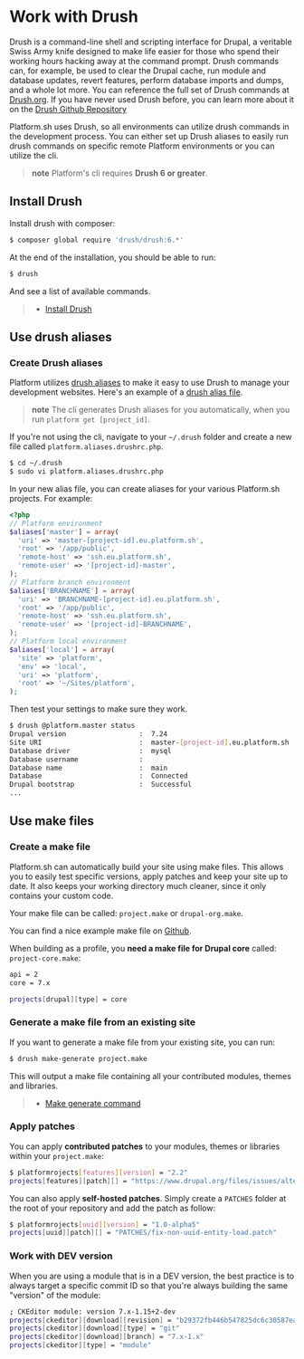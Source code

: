 # Work with Drush

Drush is a command-line shell and scripting interface for Drupal, a
veritable Swiss Army knife designed to make life easier for those who
spend their working hours hacking away at the command prompt. Drush
commands can, for example, be used to clear the Drupal cache, run module
and database updates, revert features, perform database imports and
dumps, and a whole lot more. You can reference the full set of Drush
commands at [Drush.org](http://www.drush.org). If you have never used
Drush before, you can learn more about it on the [Drush Github
Repository](https://github.com/drush-ops/drush#description)

Platform.sh uses Drush, so all environments  can utilize
drush commands in the development process. You can either set up
Drush aliases to easily run drush commands on
specific remote Platform environments  or you can utilize
the cli.

> **note**
> Platform's cli requires **Drush 6 or greater**.

## Install Drush

Install drush with composer:

```bash
$ composer global require 'drush/drush:6.*'
```

At the end of the installation, you should be able to run:

```bash
$ drush
```

And see a list of available commands.

> -   [Install Drush](https://github.com/drush-ops/drush)

## Use drush aliases

### Create Drush aliases

Platform utilizes [drush aliases](https://drupal.org/node/670460) to
make it easy to use Drush to manage your development websites. Here's an
example of a [drush alias
file](https://github.com/drush-ops/drush/blob/master/examples/example.aliases.drushrc.php).

> **note**
> The cli generates Drush aliases for you automatically, when you run `platform get [project_id]`.

If you're not using the cli, navigate to your `~/.drush` folder and
create a new file called `platform.aliases.drushrc.php`.

```bash
$ cd ~/.drush
$ sudo vi platform.aliases.drushrc.php
```

In your new alias file, you can create aliases for your various
Platform.sh projects. For example:

```php
<?php
// Platform environment
$aliases['master'] = array(
  'uri' => 'master-[project-id].eu.platform.sh',
  'root' => '/app/public',
  'remote-host' => 'ssh.eu.platform.sh',
  'remote-user' => '[project-id]-master',
);
// Platform branch environment
$aliases['BRANCHNAME'] = array(
  'uri' => 'BRANCHNAME-[project-id].eu.platform.sh',
  'root' => '/app/public',
  'remote-host' => 'ssh.eu.platform.sh',
  'remote-user' => '[project-id]-BRANCHNAME',
);
// Platform local environment
$aliases['local'] = array(
  'site' => 'platform',
  'env' => 'local',
  'uri' => 'platform',
  'root' => '~/Sites/platform',
);
```

Then test your settings to make sure they work.

```bash
$ drush @platform.master status
Drupal version                  :  7.24
Site URI                        :  master-[project-id].eu.platform.sh
Database driver                 :  mysql
Database username               :
Database name                   :  main
Database                        :  Connected
Drupal bootstrap                :  Successful
...
```

## Use make files

### Create a make file

Platform.sh can automatically build your site using make files. This
allows you to easily test specific versions, apply patches and keep your
site up to date. It also keeps your working directory much cleaner,
since it only contains your custom code.

Your make file can be called: `project.make` or `drupal-org.make`.

You can find a nice example make file on
[Github](https://github.com/platformsh/platformsh-examples/blob/drupal/7.x/project.make).

When building as a profile, you **need a make file for Drupal core**
called: `project-core.make`:

```bash
api = 2
core = 7.x

projects[drupal][type] = core
```

### Generate a make file from an existing site

If you want to generate a make file from your existing site, you can
run:

```bash
$ drush make-generate project.make
```

This will output a make file containing all your contributed modules,
themes and libraries.

> -   [Make generate
>     command](http://www.drushcommands.com/drush-6x/make/make-generate)

### Apply patches

You can apply **contributed patches** to your modules, themes or
libraries within your `project.make`:

```bash
$ platformrojects[features][version] = "2.2"
projects[features][patch][] = "https://www.drupal.org/files/issues/alter_overrides-766264-45.patch"
```

You can also apply **self-hosted patches**. Simply create a `PATCHES`
folder at the root of your repository and add the patch as follow:

```bash
$ platformrojects[uuid][version] = "1.0-alpha5"
projects[uuid][patch][] = "PATCHES/fix-non-uuid-entity-load.patch"
```

### Work with DEV version

When you are using a module that is in a DEV version, the best practice
is to always target a specific commit ID so that you're always building
the same "version" of the module:

```bash
; CKEditor module: version 7.x-1.15+2-dev
projects[ckeditor][download][revision] = "b29372fb446b547825dc6c30587eaf240717695c"
projects[ckeditor][download][type] = "git"
projects[ckeditor][download][branch] = "7.x-1.x"
projects[ckeditor][type] = "module"
```
